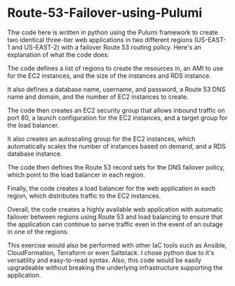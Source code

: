 # Route-53-Failover-using-Pulumi

Thw code here is written in python using the Pulumi framework to create two identical three-tier web applications in two different regions (US-EAST-1 and US-EAST-2) with a failover Route 53 routing policy. Here's an explanation of what the code does:

The code defines a list of regions to create the resources in, an AMI to use for the EC2 instances, and the size of the instances and RDS instance.

It also defines a database name, username, and password, a Route 53 DNS name and domain, and the number of EC2 instances to create.

The code then creates an EC2 security group that allows inbound traffic on port 80, a launch configuration for the EC2 instances, and a target group for the load balancer.

It also creates an autoscaling group for the EC2 instances, which automatically scales the number of instances based on demand, and a RDS database instance.

The code then defines the Route 53 record sets for the DNS failover policy, which point to the load balancer in each region.

Finally, the code creates a load balancer for the web application in each region, which distributes traffic to the EC2 instances.

Overall, the code creates a highly available web application with automatic failover between regions using Route 53 and load balancing to ensure that the application can continue to serve traffic even in the event of an outage in one of the regions.

This exercise would also be performed with other IaC tools such as Ansible, CloudFormation, Terraform or even Saltstack. I chose python due to it's versatility and easy-to-read syntax. Also, this code would be easily upgradeable without breaking the underlying infrastructure supporting the application.
